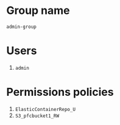 # Group name
`admin-group`
# Users
1. `admin`
# Permissions policies
1. `ElasticContainerRepo_U`
1. `S3_pfcbucket1_RW`